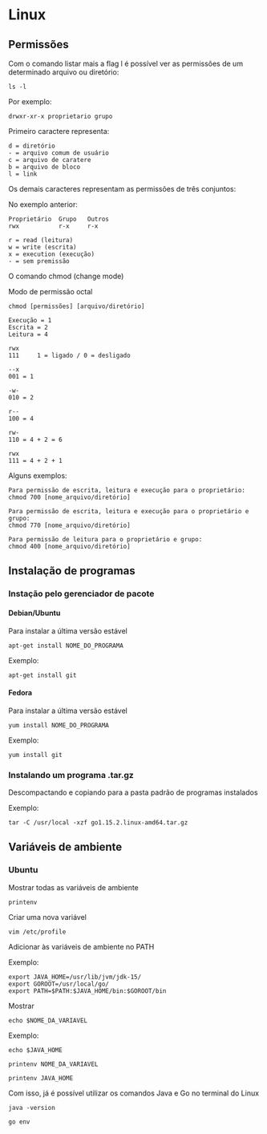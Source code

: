 # Linux

## Permissões 

Com o comando listar mais a flag l é possível ver as permissões de um determinado arquivo ou diretório:

```
ls -l 
```

Por exemplo:

```
drwxr-xr-x proprietario grupo
```

Primeiro caractere representa:

```
d = diretório
- = arquivo comum de usuário
c = arquivo de caratere
b = arquivo de bloco
l = link 
```

Os demais caracteres representam as permissões de três conjuntos:

No exemplo anterior: 

```
Proprietário  Grupo   Outros
rwx           r-x     r-x
```

```
r = read (leitura)
w = write (escrita)
x = execution (execução)
- = sem premissão
```


O comando chmod (change mode)

Modo de permissão octal


```
chmod [permissões] [arquivo/diretório]

Execução = 1
Escrita = 2
Leitura = 4

rwx
111		1 = ligado / 0 = desligado

--x
001 = 1

-w-
010	= 2

r--
100 = 4

rw-
110 = 4 + 2 = 6

rwx
111 = 4 + 2 + 1

```

Alguns exemplos: 

```
Para permissão de escrita, leitura e execução para o proprietário:
chmod 700 [nome_arquivo/diretório]

Para permissão de escrita, leitura e execução para o proprietário e grupo:
chmod 770 [nome_arquivo/diretório]

Para permissão de leitura para o proprietário e grupo:
chmod 400 [nome_arquivo/diretório]
```

## Instalação de programas

### Instação pelo gerenciador de pacote 

#### Debian/Ubuntu 

Para instalar a última versão estável

```
apt-get install NOME_DO_PROGRAMA
```

Exemplo:
```
apt-get install git
```

#### Fedora

Para instalar a última versão estável

```
yum install NOME_DO_PROGRAMA
```

Exemplo:
```
yum install git
```


### Instalando um programa .tar.gz

Descompactando e copiando para a pasta padrão de programas instalados

Exemplo:
```
tar -C /usr/local -xzf go1.15.2.linux-amd64.tar.gz
```

## Variáveis de ambiente

### Ubuntu

Mostrar todas as variáveis de ambiente

```
printenv
```

Criar uma nova variável

```
vim /etc/profile
```

Adicionar às variáveis de ambiente no PATH

Exemplo:
```
export JAVA_HOME=/usr/lib/jvm/jdk-15/
export GOROOT=/usr/local/go/
export PATH=$PATH:$JAVA_HOME/bin:$GOROOT/bin
```

Mostrar

```
echo $NOME_DA_VARIAVEL
```

Exemplo:
```
echo $JAVA_HOME
```

```
printenv NOME_DA_VARIAVEL
```

```
printenv JAVA_HOME
```

Com isso, já é possível utilizar os comandos Java e Go no terminal do Linux

```
java -version

go env
```

